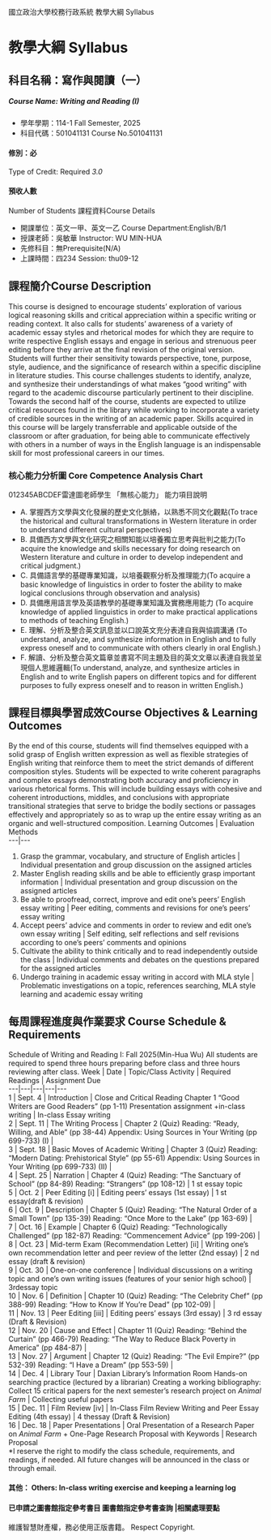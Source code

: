 國立政治大學校務行政系統 教學大綱 Syllabus
# 教學大綱 Syllabus
##  科目名稱：寫作與閱讀（一）
#####  Course Name: Writing and Reading (I)
  * 學年學期：114-1 Fall Semester, 2025 
  * 科目代碼：501041131 Course No.501041131
#### 修別：必
Type of Credit: Required 
_3.0_
#### 預收人數
Number of Students
課程資料Course Details
  * 開課單位：英文一甲、英文一乙 Course Department:English/B/1 
  * 授課老師：吳敏華 Instructor: WU MIN-HUA 
  * 先修科目：無Prerequisite(N/A)
  * 上課時間：四234 Session: thu09-12
##  課程簡介Course Description
This course is designed to encourage students’ exploration of various logical reasoning skills and critical appreciation within a specific writing or reading context. It also calls for students’ awareness of a variety of academic essay styles and rhetorical modes for which they are require to write respective English essays and engage in serious and strenuous peer editing before they arrive at the final revision of the original version. Students will further their sensitivity towards perspective, tone, purpose, style, audience, and the significance of research within a specific discipline in literature studies. This course challenges students to identify, analyze, and synthesize their understandings of what makes “good writing” with regard to the academic discourse particularly pertinent to their discipline. Towards the second half of the course, students are expected to utilize critical resources found in the library while working to incorporate a variety of credible sources in the writing of an academic paper. Skills acquired in this course will be largely transferrable and applicable outside of the classroom or after graduation, for being able to communicate effectively with others in a number of ways in the English language is an indispensable skill for most professional careers in our times.
###  核心能力分析圖 Core Competence Analysis Chart
012345ABCDEF雷達圖老師學生
「無核心能力」 
能力項目說明
  * A. 掌握西方文學與文化發展的歷史文化脈絡，以熟悉不同文化觀點(To trace the historical and cultural transformations in Western literature in order to understand different cultural perspectives)
  * B. 具備西方文學與文化研究之相關知能以培養獨立思考與批判之能力(To acquire the knowledge and skills necessary for doing research on Western literature and culture in order to develop independent and critical judgment.)
  * C. 具備語言學的基礎專業知識，以培養觀察分析及推理能力(To acquire a basic knowledge of linguistics in order to foster the ability to make logical conclusions through observation and analysis)
  * D. 具備應用語言學及英語教學的基礎專業知識及實務應用能力 (To acquire knowledge of applied linguistics in order to make practical applications to methods of teaching English.)
  * E. 理解、分析及整合英文訊息並以口說英文充分表達自我與協調溝通 (To understand, analyze, and synthesize information in English and to fully express oneself and to communicate with others clearly in oral English.)
  * F. 解讀、分析及整合英文篇章並書寫不同主題及目的英文文章以表達自我並呈現個人思維邏輯(To understand, analyze, and synthesize articles in English and to write English papers on different topics and for different purposes to fully express oneself and to reason in written English.)
##  課程目標與學習成效Course Objectives & Learning Outcomes 
By the end of this course, students will find themselves equipped with a solid grasp of English written expression as well as flexible strategies of English writing that reinforce them to meet the strict demands of different composition styles. Students will be expected to write coherent paragraphs and complex essays demonstrating both accuracy and proficiency in various rhetorical forms. This will include building essays with cohesive and coherent introductions, middles, and conclusions with appropriate transitional strategies that serve to bridge the bodily sections or passages effectively and appropriately so as to wrap up the entire essay writing as an organic and well-structured composition. 
Learning Outcomes |  Evaluation Methods  
---|---  
  1. Grasp the grammar, vocabulary, and structure of English articles
|  Individual presentation and group discussion on the assigned articles  
  1. Master English reading skills and be able to efficiently grasp important information
|  Individual presentation and group discussion on the assigned articles  
3. Be able to proofread, correct, improve and edit one’s peers’ English essay writing  |  Peer editing, comments and revisions for one’s peers’ essay writing  
  1. Accept peers’ advice and comments in order to review and edit one’s own essay writing
|  Self editing, self reflections and self revisions according to one’s peers’ comments and opinions   
  1. Cultivate the ability to think critically and to read independently outside the class
|  Individual comments and debates on the questions prepared for the assigned articles   
  1. Undergo training in academic essay writing in accord with MLA style
|  Problematic investigations on a topic, references searching, MLA style learning and academic essay writing   
##  每周課程進度與作業要求 Course Schedule & Requirements
Schedule of Writing and Reading I: Fall 2025(Min-Hua Wu)
All students are required to spend three hours preparing before class and three hours reviewing after class.
Week |  Date |  Topic/Class Activity |  Required Readings |  Assignment Due  
---|---|---|---|---  
1 |  Sept. 4 |  Introduction  |  Close and Critical Reading Chapter 1 “Good Writers are Good Readers” (pp 1-11) Presentation assignment +in-class writing |  In-class Essay writing  
2 |  Sept. 11 |  The Writing  Process |  Chapter 2 (Quiz) Reading: “Ready, Willing, and Able” (pp 38-44)  Appendix: Using Sources in Your Writing (pp 699-733) (I) |   
3 |  Sept. 18 |  Basic Moves of  Academic Writing |  Chapter 3 (Quiz) Reading: “Modern Dating: Prehistorical Style” (pp 55-61)  Appendix: Using Sources in Your Writing (pp 699-733) (II) |   
4 |  Sept. 25 |  Narration |  Chapter 4 (Quiz) Reading: “The Sanctuary of School” (pp 84-89) Reading: “Strangers” (pp 108-12) |  1 st essay topic  
5 |  Oct. 2 |  Peer Editing [i] |  Editing peers’ essays (1st essay)  |  1 st essay(draft & revision)  
6 |  Oct. 9 |  Description |  Chapter 5 (Quiz) Reading: “The Natural Order of a Small Town” (pp 135-39) Reading: “Once More to the Lake” (pp 163-69) |   
7 |  Oct. 16 |  Example |  Chapter 6 (Quiz) Reading: “Technologically Challenged” (pp 182-87)  Reading: “Commencement Advice” (pp 199-206) |   
8 |  Oct. 23 |  Mid-term Exam (Recommendation Letter) [ii] |  Writing one’s own recommendation letter and peer review of the letter (2nd essay)  |  2 nd essay (draft & revision)  
9 |  Oct. 30 |  One-on-one conference |  Individual discussions on a writing topic and one’s own writing issues (features of your senior high school) |  3rdessay topic  
10 |  Nov. 6 |  Definition |  Chapter 10 (Quiz) Reading: “The Celebrity Chef” (pp 388-99) Reading: “How to Know If You’re Dead” (pp 102-09) |   
11 |  Nov. 13 |  Peer Editing [iii] |  Editing peers’ essays (3rd essay) |  3 rd essay (Draft & Revision)  
12 |  Nov. 20 |  Cause and Effect |  Chapter 11 (Quiz) Reading: “Behind the Curtain” (pp 466-79) Reading: “The Way to Reduce Black Poverty in America” (pp 484-87)  |   
13 |  Nov. 27 |  Argument |  Chapter 12 (Quiz) Reading: “The Evil Empire?” (pp 532-39) Reading: “I Have a Dream” (pp 553-59) |   
14 |  Dec. 4 |  Library Tour  |  Daxian Library’s Information Room Hands-on searching practice (lectured by a librarian) Creating a working bibliography: Collect 15 critical  papers for the next semester’s research project on _Animal Farm_ |  Collecting useful papers  
15 |  Dec. 11 |  Film Review [iv] |  In-Class Film Review Writing and Peer Essay Editing (4th essay) |  4 thessay (Draft & Revision)  
16 |  Dec. 18 |  Paper Presentations  |  Oral Presentation of a Research Paper on _Animal Farm_ + One-Page Research Proposal with Keywords |  Research Proposal  
*I reserve the right to modify the class schedule, requirements, and readings, if needed. All future changes will be announced in the class or through email. 
####  其他： Others: In-class writing exercise and keeping a learning log 
####  已申請之圖書館指定參考書目  圖書館指定參考書查詢 |相關處理要點
維護智慧財產權，務必使用正版書籍。 Respect Copyright.